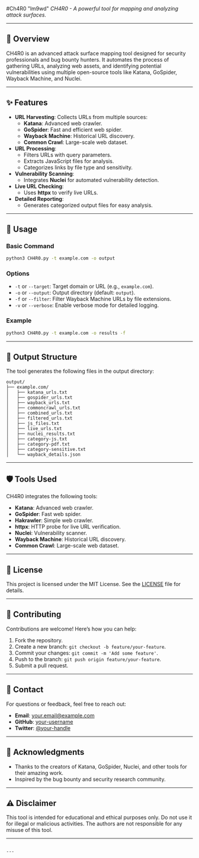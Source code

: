 #Ch4R0 "lm9wd"
*CH4R0 - A powerful tool for mapping and analyzing attack surfaces.*

---

## 📖 **Overview**
CH4R0 is an advanced attack surface mapping tool designed for security professionals and bug bounty hunters. It automates the process of gathering URLs, analyzing web assets, and identifying potential vulnerabilities using multiple open-source tools like Katana, GoSpider, Wayback Machine, and Nuclei.

---

## ✨ **Features**
- **URL Harvesting**: Collects URLs from multiple sources:
  - **Katana**: Advanced web crawler.
  - **GoSpider**: Fast and efficient web spider.
  - **Wayback Machine**: Historical URL discovery.
  - **Common Crawl**: Large-scale web dataset.
- **URL Processing**:
  - Filters URLs with query parameters.
  - Extracts JavaScript files for analysis.
  - Categorizes links by file type and sensitivity.
- **Vulnerability Scanning**:
  - Integrates **Nuclei** for automated vulnerability detection.
- **Live URL Checking**:
  - Uses **httpx** to verify live URLs.
- **Detailed Reporting**:
  - Generates categorized output files for easy analysis.

---

## 🚀 **Usage**

### Basic Command
```bash
python3 CH4R0.py -t example.com -o output
```

### Options
- `-t` or `--target`: Target domain or URL (e.g., `example.com`).
- `-o` or `--output`: Output directory (default: `output`).
- `-f` or `--filter`: Filter Wayback Machine URLs by file extensions.
- `-v` or `--verbose`: Enable verbose mode for detailed logging.

### Example
```bash
python3 CH4R0.py -t example.com -o results -f
```

---

## 📂 **Output Structure**
The tool generates the following files in the output directory:
```
output/
├── example.com/
│   ├── katana_urls.txt
│   ├── gospider_urls.txt
│   ├── wayback_urls.txt
│   ├── commoncrawl_urls.txt
│   ├── combined_urls.txt
│   ├── filtered_urls.txt
│   ├── js_files.txt
│   ├── live_urls.txt
│   ├── nuclei_results.txt
│   ├── category-js.txt
│   ├── category-pdf.txt
│   ├── category-sensitive.txt
│   └── wayback_details.json
```

---

## 🛡️ **Tools Used**
CH4R0 integrates the following tools:
- **Katana**: Advanced web crawler.
- **GoSpider**: Fast web spider.
- **Hakrawler**: Simple web crawler.
- **httpx**: HTTP probe for live URL verification.
- **Nuclei**: Vulnerability scanner.
- **Wayback Machine**: Historical URL discovery.
- **Common Crawl**: Large-scale web dataset.

---

## 📜 **License**
This project is licensed under the MIT License. See the [LICENSE](LICENSE) file for details.

---

## 🤝 **Contributing**
Contributions are welcome! Here’s how you can help:
1. Fork the repository.
2. Create a new branch: `git checkout -b feature/your-feature`.
3. Commit your changes: `git commit -m 'Add some feature'`.
4. Push to the branch: `git push origin feature/your-feature`.
5. Submit a pull request.

---

## 📧 **Contact**
For questions or feedback, feel free to reach out:
- **Email**: your.email@example.com
- **GitHub**: [your-username](https://github.com/your-username)
- **Twitter**: [@your-handle](https://twitter.com/your-handle)

---

## 🙏 **Acknowledgments**
- Thanks to the creators of Katana, GoSpider, Nuclei, and other tools for their amazing work.
- Inspired by the bug bounty and security research community.

---

## ⚠️ **Disclaimer**
This tool is intended for educational and ethical purposes only. Do not use it for illegal or malicious activities. The authors are not responsible for any misuse of this tool.

---

```

---
